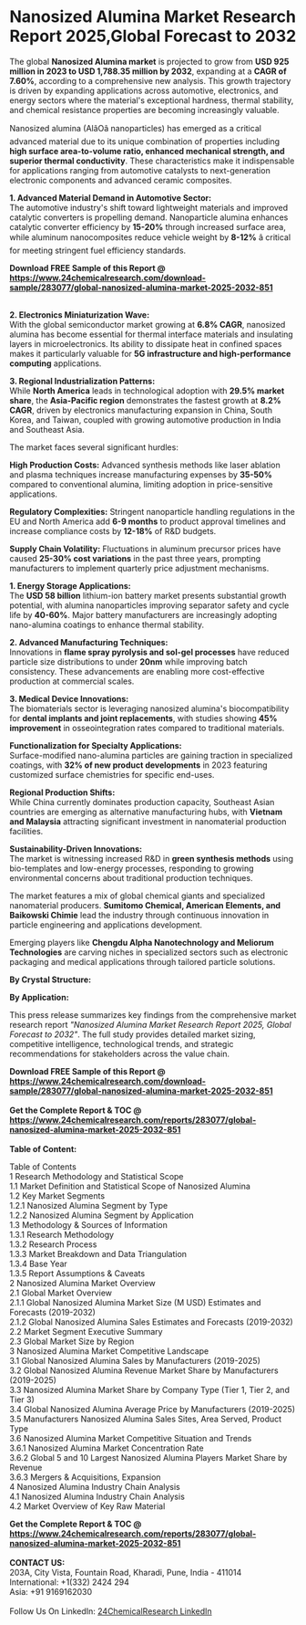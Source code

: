 <h1>Nanosized Alumina Market Research Report 2025,Global Forecast to 2032</h1><p>The global <strong>Nanosized Alumina market</strong> is projected to grow from <strong>USD 925 million in 2023 to USD 1,788.35 million by 2032</strong>, expanding at a <strong>CAGR of 7.60%</strong>, according to a comprehensive new analysis. This growth trajectory is driven by expanding applications across automotive, electronics, and energy sectors where the material's exceptional hardness, thermal stability, and chemical resistance properties are becoming increasingly valuable.</p><p>Nanosized alumina (AlâOâ nanoparticles) has emerged as a critical advanced material due to its unique combination of properties including <strong>high surface area-to-volume ratio, enhanced mechanical strength, and superior thermal conductivity</strong>. These characteristics make it indispensable for applications ranging from automotive catalysts to next-generation electronic components and advanced ceramic composites.</p><p><strong>1. Advanced Material Demand in Automotive Sector:</strong><br>
The automotive industry's shift toward lightweight materials and improved catalytic converters is propelling demand. Nanoparticle alumina enhances catalytic converter efficiency by <strong>15-20%</strong> through increased surface area, while aluminum nanocomposites reduce vehicle weight by <strong>8-12%</strong> â critical for meeting stringent fuel efficiency standards.</p><div><b>Download FREE Sample of this Report @ 
            <a href="https://www.24chemicalresearch.com/download-sample/283077/global-nanosized-alumina-market-2025-2032-851">
            https://www.24chemicalresearch.com/download-sample/283077/global-nanosized-alumina-market-2025-2032-851</a></b></div><br><p><strong>2. Electronics Miniaturization Wave:</strong><br>
With the global semiconductor market growing at <strong>6.8% CAGR</strong>, nanosized alumina has become essential for thermal interface materials and insulating layers in microelectronics. Its ability to dissipate heat in confined spaces makes it particularly valuable for <strong>5G infrastructure and high-performance computing</strong> applications.</p><p><strong>3. Regional Industrialization Patterns:</strong><br>
While <strong>North America</strong> leads in technological adoption with <strong>29.5% market share</strong>, the <strong>Asia-Pacific region</strong> demonstrates the fastest growth at <strong>8.2% CAGR</strong>, driven by electronics manufacturing expansion in China, South Korea, and Taiwan, coupled with growing automotive production in India and Southeast Asia.</p><p>The market faces several significant hurdles:</p><p><strong>High Production Costs:</strong> Advanced synthesis methods like laser ablation and plasma techniques increase manufacturing expenses by <strong>35-50%</strong> compared to conventional alumina, limiting adoption in price-sensitive applications.</p><p><strong>Regulatory Complexities:</strong> Stringent nanoparticle handling regulations in the EU and North America add <strong>6-9 months</strong> to product approval timelines and increase compliance costs by <strong>12-18%</strong> of R&amp;D budgets.</p><p><strong>Supply Chain Volatility:</strong> Fluctuations in aluminum precursor prices have caused <strong>25-30% cost variations</strong> in the past three years, prompting manufacturers to implement quarterly price adjustment mechanisms.</p><p><strong>1. Energy Storage Applications:</strong><br>
The <strong>USD 58 billion</strong> lithium-ion battery market presents substantial growth potential, with alumina nanoparticles improving separator safety and cycle life by <strong>40-60%</strong>. Major battery manufacturers are increasingly adopting nano-alumina coatings to enhance thermal stability.</p><p><strong>2. Advanced Manufacturing Techniques:</strong><br>
Innovations in <strong>flame spray pyrolysis and sol-gel processes</strong> have reduced particle size distributions to under <strong>20nm</strong> while improving batch consistency. These advancements are enabling more cost-effective production at commercial scales.</p><p><strong>3. Medical Device Innovations:</strong><br>
The biomaterials sector is leveraging nanosized alumina's biocompatibility for <strong>dental implants and joint replacements</strong>, with studies showing <strong>45% improvement</strong> in osseointegration rates compared to traditional materials.</p><p><strong>Functionalization for Specialty Applications:</strong><br>
    Surface-modified nano-alumina particles are gaining traction in specialized coatings, with <strong>32% of new product developments</strong> in 2023 featuring customized surface chemistries for specific end-uses.</p><p><strong>Regional Production Shifts:</strong><br>
    While China currently dominates production capacity, Southeast Asian countries are emerging as alternative manufacturing hubs, with <strong>Vietnam and Malaysia</strong> attracting significant investment in nanomaterial production facilities.</p><p><strong>Sustainability-Driven Innovations:</strong><br>
    The market is witnessing increased R&amp;D in <strong>green synthesis methods</strong> using bio-templates and low-energy processes, responding to growing environmental concerns about traditional production techniques.</p><p>The market features a mix of global chemical giants and specialized nanomaterial producers. <strong>Sumitomo Chemical, American Elements, and Baikowski Chimie</strong> lead the industry through continuous innovation in particle engineering and applications development.</p><p>Emerging players like <strong>Chengdu Alpha Nanotechnology and Meliorum Technologies</strong> are carving niches in specialized sectors such as electronic packaging and medical applications through tailored particle solutions.</p><p><strong>By Crystal Structure:</strong></p><p><strong>By Application:</strong></p><p>This press release summarizes key findings from the comprehensive market research report <em>"Nanosized Alumina Market Research Report 2025, Global Forecast to 2032"</em>. The full study provides detailed market sizing, competitive intelligence, technological trends, and strategic recommendations for stakeholders across the value chain.</p><div><b>Download FREE Sample of this Report @ 
            <a href="https://www.24chemicalresearch.com/download-sample/283077/global-nanosized-alumina-market-2025-2032-851">
            https://www.24chemicalresearch.com/download-sample/283077/global-nanosized-alumina-market-2025-2032-851</a></b></div><br><div><b>Get the Complete Report & TOC @ 
            <a href="https://www.24chemicalresearch.com/reports/283077/global-nanosized-alumina-market-2025-2032-851">
            https://www.24chemicalresearch.com/reports/283077/global-nanosized-alumina-market-2025-2032-851</a></b></div><br>
            <b>Table of Content:</b><p>Table of Contents<br />
1 Research Methodology and Statistical Scope<br />
1.1 Market Definition and Statistical Scope of Nanosized Alumina<br />
1.2 Key Market Segments<br />
1.2.1 Nanosized Alumina Segment by Type<br />
1.2.2 Nanosized Alumina Segment by Application<br />
1.3 Methodology & Sources of Information<br />
1.3.1 Research Methodology<br />
1.3.2 Research Process<br />
1.3.3 Market Breakdown and Data Triangulation<br />
1.3.4 Base Year<br />
1.3.5 Report Assumptions & Caveats<br />
2 Nanosized Alumina Market Overview<br />
2.1 Global Market Overview<br />
2.1.1 Global Nanosized Alumina Market Size (M USD) Estimates and Forecasts (2019-2032)<br />
2.1.2 Global Nanosized Alumina Sales Estimates and Forecasts (2019-2032)<br />
2.2 Market Segment Executive Summary<br />
2.3 Global Market Size by Region<br />
3 Nanosized Alumina Market Competitive Landscape<br />
3.1 Global Nanosized Alumina Sales by Manufacturers (2019-2025)<br />
3.2 Global Nanosized Alumina Revenue Market Share by Manufacturers (2019-2025)<br />
3.3 Nanosized Alumina Market Share by Company Type (Tier 1, Tier 2, and Tier 3)<br />
3.4 Global Nanosized Alumina Average Price by Manufacturers (2019-2025)<br />
3.5 Manufacturers Nanosized Alumina Sales Sites, Area Served, Product Type<br />
3.6 Nanosized Alumina Market Competitive Situation and Trends<br />
3.6.1 Nanosized Alumina Market Concentration Rate<br />
3.6.2 Global 5 and 10 Largest Nanosized Alumina Players Market Share by Revenue<br />
3.6.3 Mergers & Acquisitions, Expansion<br />
4 Nanosized Alumina Industry Chain Analysis<br />
4.1 Nanosized Alumina Industry Chain Analysis<br />
4.2 Market Overview of Key Raw Material</p><div><b>Get the Complete Report & TOC @ 
            <a href="https://www.24chemicalresearch.com/reports/283077/global-nanosized-alumina-market-2025-2032-851">
            https://www.24chemicalresearch.com/reports/283077/global-nanosized-alumina-market-2025-2032-851</a></b></div><br><b>CONTACT US:</b><br>
            203A, City Vista, Fountain Road, Kharadi, Pune, India - 411014<br>
            International: +1(332) 2424 294<br>
            Asia: +91 9169162030 <br><br>
            Follow Us On LinkedIn: <a href="https://www.linkedin.com/company/24chemicalresearch/">24ChemicalResearch LinkedIn</a>